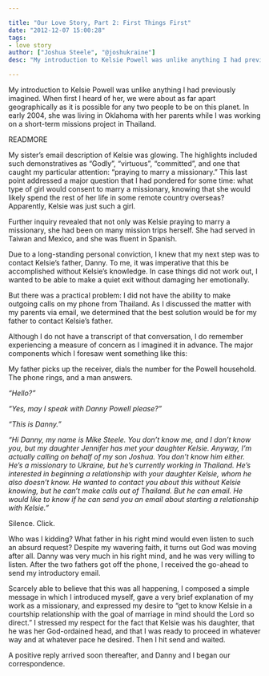```yaml
---

title: "Our Love Story, Part 2: First Things First"
date: "2012-12-07 15:00:28"
tags:
- love story
author: ["Joshua Steele", "@joshukraine"]
desc: "My introduction to Kelsie Powell was unlike anything I had previously imagined. When first I heard of her, we were about as far apart geographically as it is possible for any two people to be on this planet."

---
```


My introduction to Kelsie Powell was unlike anything I had previously imagined. When first I heard of her, we were about as far apart geographically as it is possible for any two people to be on this planet. In early 2004, she was living in Oklahoma with her parents while I was working on a short-term missions project in Thailand.

READMORE

My sister’s email description of Kelsie was glowing. The highlights included such demonstratives as “Godly”, “virtuous”, “committed”, and one that caught my particular attention: “praying to marry a missionary.” This last point addressed a major question that I had pondered for some time: what type of girl would consent to marry a missionary, knowing that she would likely spend the rest of her life in some remote country overseas? Apparently, Kelsie was just such a girl.

Further inquiry revealed that not only was Kelsie praying to marry a missionary, she had been on many mission trips herself. She had served in Taiwan and Mexico, and she was fluent in Spanish.

Due to a long-standing personal conviction, I knew that my next step was to contact Kelsie’s father, Danny. To me, it was imperative that this be accomplished without Kelsie’s knowledge. In case things did not work out, I wanted to be able to make a quiet exit without damaging her emotionally.

But there was a practical problem: I did not have the ability to make outgoing calls on my phone from Thailand. As I discussed the matter with my parents via email, we determined that the best solution would be for my father to contact Kelsie’s father.

Although I do not have a transcript of that conversation, I do remember experiencing a measure of concern as I imagined it in advance. The major components which I foresaw went something like this:

My father picks up the receiver, dials the number for the Powell household. The phone rings, and a man answers.

*“Hello?”*

*“Yes, may I speak with Danny Powell please?”*

*“This is Danny.”*

*“Hi Danny, my name is Mike Steele. You don’t know me, and I don’t know you, but my daughter Jennifer has met your daughter Kelsie. Anyway, I’m actually calling on behalf of my son Joshua. You don’t know him either. He’s a missionary to Ukraine, but he’s currently working in Thailand. He’s interested in beginning a relationship with your daughter Kelsie, whom he also doesn’t know. He wanted to contact you about this without Kelsie knowing, but he can’t make calls out of Thailand. But he can email. He would like to know if he can send you an email about starting a relationship with Kelsie.”*

Silence. Click.

Who was I kidding? What father in his right mind would even listen to such an absurd request? Despite my wavering faith, it turns out God was moving after all. Danny was very much in his right mind, and he was very willing to listen. After the two fathers got off the phone, I received the go-ahead to send my introductory email.

Scarcely able to believe that this was all happening, I composed a simple message in which I introduced myself, gave a very brief explanation of my work as a missionary, and expressed my desire to “get to know Kelsie in a courtship relationship with the goal of marriage in mind should the Lord so direct.” I stressed my respect for the fact that Kelsie was his daughter, that he was her God-ordained head, and that I was ready to proceed in whatever way and at whatever pace he desired. Then I hit send and waited.

A positive reply arrived soon thereafter, and Danny and I began our correspondence.
